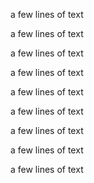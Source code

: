 a few lines of text

a few lines of text

a few lines of text

a few lines of text

a few lines of text

a few lines of text

a few lines of text

a few lines of text

a few lines of text